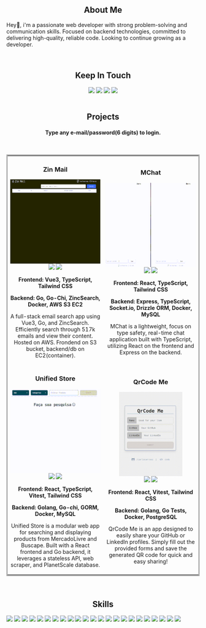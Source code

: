 <h2 align="center">About Me</h2>
<p>
  Hey👋, i'm a passionate web developer with strong problem-solving and communication skills. Focused on backend technologies, committed to delivering high-quality, reliable code. Looking to continue growing as a developer.
</p>
<br>
<h2 align="center">Keep In Touch</h2>
<div align="center">
  <a href="https://www.linkedin.com/in/carlosarraes" target="_blank" rel="noreferrer"><img src="https://img.shields.io/badge/linkedin-%230077B5.svg?style=for-the-badge&logo=linkedin&logoColor=white"/></a>  
  <a href="https://wa.me/5581988881213"><img src="https://img.shields.io/badge/WhatsApp-25D366?style=for-the-badge&logo=whatsapp&logoColor=white"/></a>
  <a href="mailto:carraeshb@gmail.com"><img src="https://img.shields.io/badge/Email-critical?style=for-the-badge"/></a>  
  <a href="https://github.com/carlosarraes/carlosarraes/blob/main/Carlos%20Arraes%20-%20CV%20EN.pdf"><img src="https://img.shields.io/badge/Resume-yellowgreen?style=for-the-badge"/></a>  
</div>
<br>
<h2 align="center">Projects</h2>
<h4 align="center">Type any e-mail/password(6 digits) to login.</h4>
<br/>
<table bordercolor="#aaa" valign="top">
  <tr>
    <td width="50%" align="center">
      <h3 align="center">Zin Mail</h3>
      <div align="center">
        <img src="./images/zinmail.gif" height="220px" align="center" alt="Zin Mail"/>
        <div align="center">
          <a target="_blank" href="https://github.com/carlosarraes/zinmail"><img src="https://img.shields.io/badge/Code-37a779?style=for-the-badge"/></a>
          <a target="_blank" href="http://zinmail.s3-website-sa-east-1.amazonaws.com/"><img src="https://img.shields.io/badge/App-37a779?style=for-the-badge"/></a>
        </div>
      </div>
      <p align="center"><strong>Frontend: Vue3, TypeScript, Tailwind CSS</strong></p>
      <p align="center"><strong>Backend: Go, Go-Chi, ZincSearch, Docker, AWS S3 EC2</strong></p>
      <p align="center">A full-stack email search app using Vue3, Go, and ZincSearch. Efficiently search through 517k emails and view their content. Hosted on AWS. Frondend on S3 bucket, backend/db on EC2(container).</p>
    </td>
    <td width="50%" align="center">
      <h3 align="center">MChat</h3>
      <div align="center">
        <img src="./images/mchat.gif" height="220px" align="center" alt="MChat"/>
        <div align="center">
          <a target="_blank" href="https://github.com/carlosarraes/mchat"><img src="https://img.shields.io/badge/Code-37a779?style=for-the-badge"/></a>
          <a target="_blank" href="https://mchat-ca.vercel.app/"><img src="https://img.shields.io/badge/App-37a779?style=for-the-badge"/></a>
        </div>
      </div>
      <p align="center"><strong>Frontend: React, TypeScript, Tailwind CSS</strong></p>
      <p align="center"><strong>Backend: Express, TypeScript, Socket.io, Drizzle ORM, Docker, MySQL</strong></p>
      <p align="center">MChat is a lightweight, focus on type safety, real-time chat application built with TypeScript, utilizing React on the frontend and Express on the backend.</p>
    </td>
  </tr>
  <tr>
    <td width="50%" align="center">
      <h3 align="center">Unified Store</h3>
      <div align="center">
        <img src="./images/unified.gif" height="220px" align="center" alt="Unified Store"/>
        <div align="center">
          <a target="_blank" href="https://github.com/carlosarraes/unified"><img src="https://img.shields.io/badge/Code-37a779?style=for-the-badge"/></a>
          <a target="_blank" href="https://unified-self.vercel.app/"><img src="https://img.shields.io/badge/App-37a779?style=for-the-badge"/></a>
        </div>
      </div>
      <p align="center"><strong>Frontend: React, TypeScript, Vitest, Tailwind CSS</strong></p>
      <p align="center"><strong>Backend: Golang, Go-chi, GORM, Docker, MySQL</strong></p>
      <p align="center">Unified Store is a modular web app for searching and displaying products from MercadoLivre and Buscape. Built with a React frontend and Go backend, it leverages a stateless API, web scraper, and PlanetScale database.</p>
    </td>
    <td width="50%" align="center">
      <h3 align="center">QrCode Me</h3>
      <div align="center">
        <img src="./images/qcme.gif" height="220px" align="center" alt="QrCode Me"/>
        <div align="center">
          <a target="_blank" href="https://github.com/carlosarraes/qcme"><img src="https://img.shields.io/badge/Code-37a779?style=for-the-badge"/></a>
          <a target="_blank" href="https://qcme.vercel.app/"><img src="https://img.shields.io/badge/App-37a779?style=for-the-badge"/></a>
        </div>
      </div>
      <p align="center"><strong>Frontend: React, Vitest, Tailwind CSS</strong></p>
      <p align="center"><strong>Backend: Golang, Go Tests, Docker, PostgreSQL</strong></p>
      <p align="center">QrCode Me is an app designed to easily share your GitHub or LinkedIn profiles. Simply fill out the provided forms and save the generated QR code for quick and easy sharing!</p>
    </td>
  </tr>
</table>
<br>
<h2 align="center">Skills</h2>
<div align="left">
  <img src="https://img.shields.io/badge/NeoVim-%2357A143.svg?&style=for-the-badge&logo=neovim&logoColor=white"/>
  <img src="https://img.shields.io/badge/Arch%20Linux-1793D1?logo=arch-linux&logoColor=fff&style=for-the-badge"/>
  <img src="https://img.shields.io/badge/go-%2300ADD8.svg?style=for-the-badge&logo=go&logoColor=white"/>
  <img src="https://img.shields.io/badge/lua-%232C2D72.svg?style=for-the-badge&logo=lua&logoColor=white"/>
  <img src="https://img.shields.io/badge/typescript-%23007ACC.svg?style=for-the-badge&logo=typescript&logoColor=white"/>
  <img src="https://img.shields.io/badge/javascript-%23323330.svg?style=for-the-badge&logo=javascript&logoColor=%23F7DF1E"/>
  <img src="https://img.shields.io/badge/react-%2320232a.svg?style=for-the-badge&logo=react&logoColor=%2361DAFB"/>
  <img src="https://img.shields.io/badge/React_Router-CA4245?style=for-the-badge&logo=react-router&logoColor=white"/>
  <img src="https://img.shields.io/badge/redux-%23593d88.svg?style=for-the-badge&logo=redux&logoColor=white"/>
  <img src="https://img.shields.io/badge/node.js-6DA55F?style=for-the-badge&logo=node.js&logoColor=white"/>
  <img src="https://img.shields.io/badge/express.js-%23404d59.svg?style=for-the-badge&logo=express&logoColor=%2361DAFB"/>
  <img src="https://img.shields.io/badge/ESLint-4B3263?style=for-the-badge&logo=eslint&logoColor=white"/>
  <img src="https://img.shields.io/badge/NPM-%23CB3837.svg?style=for-the-badge&logo=npm&logoColor=white"/>
  <img src="https://img.shields.io/badge/vite-%23646CFF.svg?style=for-the-badge&logo=vite&logoColor=white"/>
  <img src="https://img.shields.io/badge/Next-black?style=for-the-badge&logo=next.js&logoColor=white"/>
  <img src="https://img.shields.io/badge/shell_script-%23121011.svg?style=for-the-badge&logo=gnu-bash&logoColor=white"/>
  <img src="https://img.shields.io/badge/tailwindcss-%2338B2AC.svg?style=for-the-badge&logo=tailwind-css&logoColor=white"/>
  <img src="https://img.shields.io/badge/docker-%230db7ed.svg?style=for-the-badge&logo=docker&logoColor=white"/>
  <img src="https://img.shields.io/badge/-jest-%23C21325?style=for-the-badge&logo=jest&logoColor=white"/>
  <img src="https://img.shields.io/badge/-TestingLibrary-%23E33332?style=for-the-badge&logo=testing-library&logoColor=white"/>
  <img src="https://img.shields.io/badge/git-%23F05033.svg?style=for-the-badge&logo=git&logoColor=white"/>
  <img src="https://img.shields.io/badge/postgres-%23316192.svg?style=for-the-badge&logo=postgresql&logoColor=white"/>
  <img src="https://img.shields.io/badge/mysql-%2300f.svg?style=for-the-badge&logo=mysql&logoColor=white"/>
</div>
